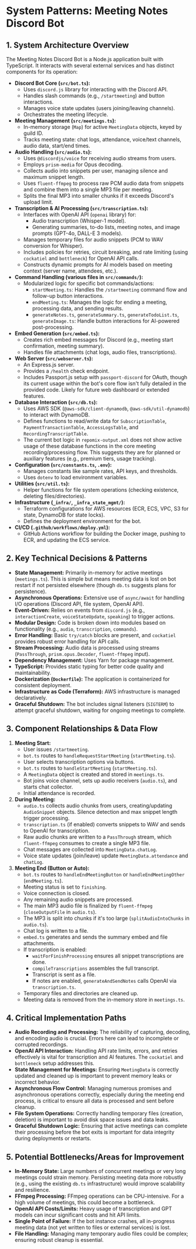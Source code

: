 # System Patterns: Meeting Notes Discord Bot

## 1. System Architecture Overview

The Meeting Notes Discord Bot is a Node.js application built with TypeScript. It interacts with several external services and has distinct components for its operation:

*   **Discord Bot Core (`src/bot.ts`):**
    *   Uses `discord.js` library for interacting with the Discord API.
    *   Handles slash commands (e.g., `/startmeeting`) and button interactions.
    *   Manages voice state updates (users joining/leaving channels).
    *   Orchestrates the meeting lifecycle.
*   **Meeting Management (`src/meetings.ts`):**
    *   In-memory storage (`Map`) for active `MeetingData` objects, keyed by guild ID.
    *   Tracks meeting state: chat logs, attendance, voice/text channels, audio data, start/end times.
*   **Audio Handling (`src/audio.ts`):**
    *   Uses `@discordjs/voice` for receiving audio streams from users.
    *   Employs `prism-media` for Opus decoding.
    *   Collects audio into snippets per user, managing silence and maximum snippet length.
    *   Uses `fluent-ffmpeg` to process raw PCM audio data from snippets and combine them into a single MP3 file per meeting.
    *   Splits the final MP3 into smaller chunks if it exceeds Discord's upload limit.
*   **Transcription & AI Processing (`src/transcription.ts`):**
    *   Interfaces with OpenAI API (`openai` library) for:
        *   Audio transcription (Whisper-1 model).
        *   Generating summaries, to-do lists, meeting notes, and image prompts (GPT-4o, DALL-E 3 models).
    *   Manages temporary files for audio snippets (PCM to WAV conversion for Whisper).
    *   Includes policies for retries, circuit breaking, and rate limiting (using `cockatiel` and `bottleneck`) for OpenAI API calls.
    *   Constructs dynamic prompts for AI models based on meeting context (server name, attendees, etc.).
*   **Command Handling (various files in `src/commands/`):**
    *   Modularized logic for specific bot commands/actions:
        *   `startMeeting.ts`: Handles the `/startmeeting` command flow and follow-up button interactions.
        *   `endMeeting.ts`: Manages the logic for ending a meeting, processing data, and sending results.
        *   `generateNotes.ts`, `generateSummary.ts`, `generateTodoList.ts`, `generateImage.ts`: Handle button interactions for AI-powered post-processing.
*   **Embed Generation (`src/embed.ts`):**
    *   Creates rich embed messages for Discord (e.g., meeting start confirmation, meeting summary).
    *   Handles file attachments (chat logs, audio files, transcriptions).
*   **Web Server (`src/webserver.ts`):**
    *   An Express.js server.
    *   Provides a `/health` check endpoint.
    *   Includes Passport.js setup with `passport-discord` for OAuth, though its current usage within the bot's core flow isn't fully detailed in the provided code. Likely for future web dashboard or extended features.
*   **Database Interaction (`src/db.ts`):**
    *   Uses AWS SDK (`@aws-sdk/client-dynamodb`, `@aws-sdk/util-dynamodb`) to interact with DynamoDB.
    *   Defines functions to read/write data for `SubscriptionTable`, `PaymentTransactionTable`, `AccessLogsTable`, and `RecordingTranscriptTable`.
    *   The current bot logic in `repomix-output.xml` does not show active usage of these database functions in the core meeting recording/processing flow. This suggests they are for planned or auxiliary features (e.g., premium tiers, usage tracking).
*   **Configuration (`src/constants.ts`, `.env`):**
    *   Manages constants like sample rates, API keys, and thresholds.
    *   Uses `dotenv` to load environment variables.
*   **Utilities (`src/util.ts`):**
    *   Helper functions for file system operations (checking existence, deleting files/directories).
*   **Infrastructure (`_infra/`, `_infra_state_mgmt/`):**
    *   Terraform configurations for AWS resources (ECR, ECS, VPC, S3 for state, DynamoDB for state locks).
    *   Defines the deployment environment for the bot.
*   **CI/CD (`.github/workflows/deploy.yml`):**
    *   GitHub Actions workflow for building the Docker image, pushing to ECR, and updating the ECS service.

## 2. Key Technical Decisions & Patterns

*   **State Management:** Primarily in-memory for active meetings (`meetings.ts`). This is simple but means meeting data is lost on bot restart if not persisted elsewhere (though `db.ts` suggests plans for persistence).
*   **Asynchronous Operations:** Extensive use of `async/await` for handling I/O operations (Discord API, file system, OpenAI API).
*   **Event-Driven:** Relies on events from `discord.js` (e.g., `interactionCreate`, `voiceStateUpdate`, `speaking`) to trigger actions.
*   **Modular Design:** Code is broken down into modules based on functionality (e.g., `audio`, `transcription`, `commands`).
*   **Error Handling:** Basic `try/catch` blocks are present, and `cockatiel` provides robust error handling for API calls.
*   **Stream Processing:** Audio data is processed using streams (`PassThrough`, `prism.opus.Decoder`, `fluent-ffmpeg` input).
*   **Dependency Management:** Uses Yarn for package management.
*   **TypeScript:** Provides static typing for better code quality and maintainability.
*   **Dockerization (`Dockerfile`):** The application is containerized for consistent deployment.
*   **Infrastructure as Code (Terraform):** AWS infrastructure is managed declaratively.
*   **Graceful Shutdown:** The bot includes signal listeners (`SIGTERM`) to attempt graceful shutdown, waiting for ongoing meetings to complete.

## 3. Component Relationships & Data Flow

1.  **Meeting Start:**
    *   User issues `/startmeeting`.
    *   `bot.ts` routes to `handleRequestStartMeeting` (`startMeeting.ts`).
    *   User selects transcription options via buttons.
    *   `bot.ts` routes to `handleStartMeeting` (`startMeeting.ts`).
    *   A `MeetingData` object is created and stored in `meetings.ts`.
    *   Bot joins voice channel, sets up audio receivers (`audio.ts`), and starts chat collector.
    *   Initial attendance is recorded.
2.  **During Meeting:**
    *   `audio.ts` collects audio chunks from users, creating/updating `AudioSnippet` objects. Silence detection and max snippet length trigger processing.
    *   `transcription.ts` (if enabled) converts snippets to WAV and sends to OpenAI for transcription.
    *   Raw audio chunks are written to a `PassThrough` stream, which `fluent-ffmpeg` consumes to create a single MP3 file.
    *   Chat messages are collected into `MeetingData.chatLog`.
    *   Voice state updates (join/leave) update `MeetingData.attendance` and `chatLog`.
3.  **Meeting End (Button or Auto):**
    *   `bot.ts` routes to `handleEndMeetingButton` or `handleEndMeetingOther` (`endMeeting.ts`).
    *   Meeting status is set to `finishing`.
    *   Voice connection is closed.
    *   Any remaining audio snippets are processed.
    *   The main MP3 audio file is finalized by `fluent-ffmpeg` (`closeOutputFile` in `audio.ts`).
    *   The MP3 is split into chunks if it's too large (`splitAudioIntoChunks` in `audio.ts`).
    *   Chat log is written to a file.
    *   `embed.ts` generates and sends the summary embed and file attachments.
    *   If transcription is enabled:
        *   `waitForFinishProcessing` ensures all snippet transcriptions are done.
        *   `compileTranscriptions` assembles the full transcript.
        *   Transcript is sent as a file.
        *   If notes are enabled, `generateAndSendNotes` calls OpenAI via `transcription.ts`.
    *   Temporary files and directories are cleaned up.
    *   Meeting data is removed from the in-memory store in `meetings.ts`.

## 4. Critical Implementation Paths

*   **Audio Recording and Processing:** The reliability of capturing, decoding, and encoding audio is crucial. Errors here can lead to incomplete or corrupted recordings.
*   **OpenAI API Interaction:** Handling API rate limits, errors, and retries effectively is vital for transcription and AI features. The `cockatiel` and `bottleneck` setup addresses this.
*   **State Management for Meetings:** Ensuring `MeetingData` is correctly updated and cleaned up is important to prevent memory leaks or incorrect behavior.
*   **Asynchronous Flow Control:** Managing numerous promises and asynchronous operations correctly, especially during the meeting end process, is critical to ensure all data is processed and sent before cleanup.
*   **File System Operations:** Correctly handling temporary files (creation, deletion) is important to avoid disk space issues and data leaks.
*   **Graceful Shutdown Logic:** Ensuring that active meetings can complete their processing before the bot exits is important for data integrity during deployments or restarts.

## 5. Potential Bottlenecks/Areas for Improvement

*   **In-Memory State:** Large numbers of concurrent meetings or very long meetings could strain memory. Persisting meeting data more robustly (e.g., using the existing `db.ts` infrastructure) would improve scalability and resilience.
*   **FFmpeg Processing:** FFmpeg operations can be CPU-intensive. For a high volume of meetings, this could become a bottleneck.
*   **OpenAI API Costs/Limits:** Heavy usage of transcription and GPT models can incur significant costs and hit API limits.
*   **Single Point of Failure:** If the bot instance crashes, all in-progress meeting data (not yet written to files or external services) is lost.
*   **File Handling:** Managing many temporary audio files could be complex; ensuring robust cleanup is essential.
